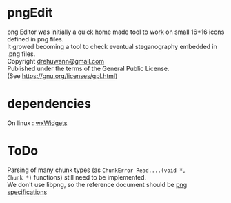# pngEdit
png Editor was initially a quick home made tool to work on small 16*16 icons defined in png files.<br>
It growed becoming a tool to check eventual steganography embedded in .png files.<br>
Copyright drehuwann@gmail.com<br>
Published under the terms of the General Public License.<br>
(See https://gnu.org/licenses/gpl.html)<br>
# dependencies
On linux : [wxWidgets](https://github.com/wxWidgets/wxWidgets)<br>
# ToDo
Parsing of many chunk types (as <code>ChunkError Read....(void *, Chunk *)</code> functions) still need to be implemented.<br>
We don't use libpng, so the reference document should be [png specifications](https://www.w3.org/TR/png-3)<br>
